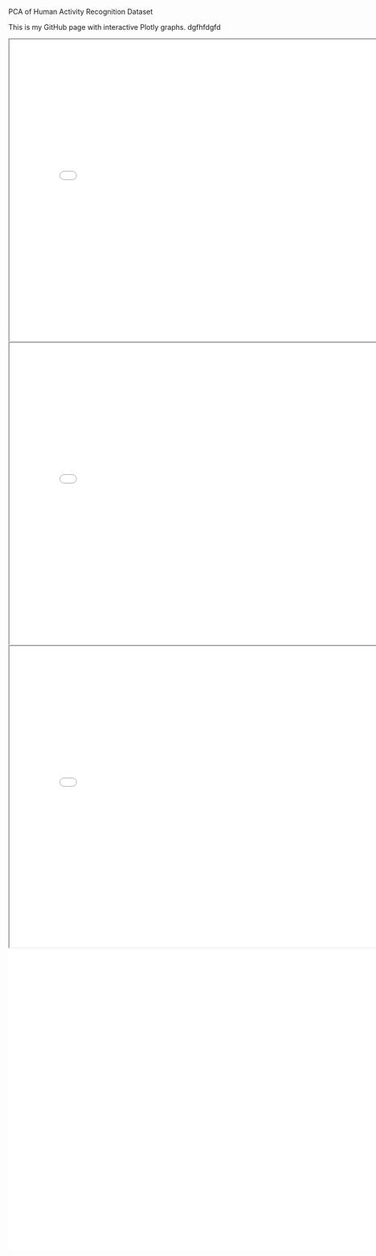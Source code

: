 PCA of Human Activity Recognition Dataset

This is my GitHub page with interactive Plotly graphs. dgfhfdgfd   


<iframe src="Histogram.html" width="800" height="600"></iframe>


<iframe src="Histo_MP.html" width="800" height="600"></iframe>

<iframe src="Scree_Plot.html" width="800" height="600"></iframe>

<div align="center">
    <iframe src="PC_Plots.html" width="2400" height="600" style="border: none; float: left;"></iframe>
</div>
